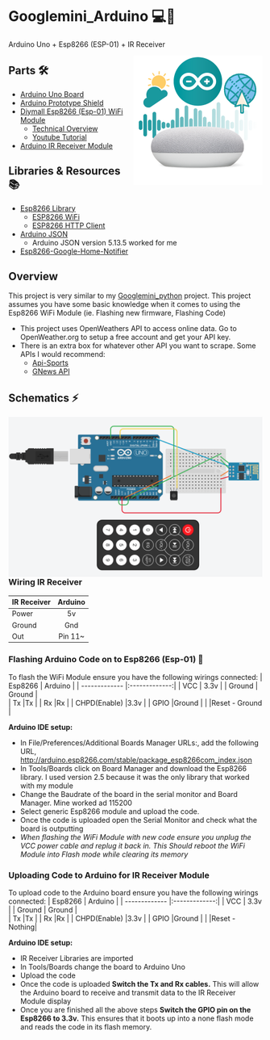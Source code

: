 # Googlemini_Arduino 💻📶
Arduino Uno + Esp8266 (ESP-01) + IR Receiver


<p> 
  <img width = 256 height = 256 align='Right' src="https://github.com/Raziz1/Googlemini_Arduino/blob/main/images/googlehome_arduino.png? raw=true">
</p>


## Parts 🛠
  * [Arduino Uno Board](https://www.amazon.ca/Elegoo-Board-ATmega328P-ATMEGA16U2-Arduino/dp/B01EWOE0UU/ref=sr_1_2_sspa?dchild=1&keywords=arduino+uno&qid=1606330712&sr=8-2-spons&psc=1&spLa=ZW5jcnlwdGVkUXVhbGlmaWVyPUEzN01MSk9QUFlPM005JmVuY3J5cHRlZElkPUEwODYwNjg1MzZQOTJaMkpLVlVXNSZlbmNyeXB0ZWRBZElkPUExMDE4ODI0TU9TUDFTWFpNN1Imd2lkZ2V0TmFtZT1zcF9hdGYmYWN0aW9uPWNsaWNrUmVkaXJlY3QmZG9Ob3RMb2dDbGljaz10cnVl)
  * [Arduino Prototype Shield](https://www.amazon.ca/Gikfun-Prototype-Shield-Arduino-EK1038/dp/B012F9S07I/ref=sr_1_1_sspa?crid=35L8C3CMYQ2HS&dchild=1&keywords=arduino+prototyping+shield&qid=1606330755&sprefix=arduino+protot%2Caps%2C164&sr=8-1-spons&psc=1&spLa=ZW5jcnlwdGVkUXVhbGlmaWVyPUFCUlIxVUQ4STREVE8mZW5jcnlwdGVkSWQ9QTAxODc2ODgzQU1YUFdNRTMzUkdYJmVuY3J5cHRlZEFkSWQ9QTA0NDM3NzUxMTdQVTkzSkdDVEI1JndpZGdldE5hbWU9c3BfYXRmJmFjdGlvbj1jbGlja1JlZGlyZWN0JmRvTm90TG9nQ2xpY2s9dHJ1ZQ==)
* [Diymall Esp8266 (Esp-01) WiFi Module](https://www.amazon.ca/Diymall%C2%AE-Esp8266-Wireless-Transceiver-Mega2560/dp/B00O34AGSU/ref=sr_1_1?dchild=1&keywords=diymall+esp8266&qid=1603991104&s=electronics&sr=1-1)
  - [Technical Overview](https://nurdspace.nl/ESP8266#Introduction)
  - [Youtube Tutorial](https://www.youtube.com/watch?v=qU76yWHeQuw)
 *  [Arduino IR Receiver Module](https://www.amazon.ca/C-J-SHOP-Infrared-Wireless-Control/dp/B01EE4VXS0/ref=sr_1_13?dchild=1&keywords=arduino+ir+receiver&qid=1606330873&sr=8-13)
 
## Libraries & Resources 📚
* [Esp8266 Library](https://github.com/sleemanj/ESP8266_Simple)
  - [ESP8266 WiFi](https://arduino-esp8266.readthedocs.io/en/latest/esp8266wifi/readme.html)
  - [ESP8266 HTTP Client](https://github.com/esp8266/Arduino/tree/master/libraries/ESP8266HTTPClient)
* [Arduino JSON](https://github.com/bblanchon/ArduinoJson)
  - Arduino JSON version 5.13.5 worked for me
* [Esp8266-Google-Home-Notifier](https://www.arduino.cc/reference/en/libraries/esp8266-google-home-notifier/)

## Overview
This project is very similar to my [Googlemini_python](https://github.com/Raziz1/Googlemini_Python) project. This project assumes you have some basic knowledge when it comes to using the Esp8266 WiFi Module (ie. Flashing new firmware, Flashing Code)
* This project uses OpenWeathers API to access online data. Go to OpenWeather.org to setup a free account and get your API key.
* There is an extra box for whatever other API you want to scrape. Some APIs I would recommend:
  * [Api-Sports](https://dashboard.api-football.com/)
  * [GNews API](https://gnews.io/)
  
## Schematics ⚡
<p> 
  <img align='Right' src="https://github.com/Raziz1/Googlemini_Arduino/blob/main/images/schematics.PNG? raw=true">
</p>

### Wiring IR Receiver
| **IR Receiver**| **Arduino**   |
| ------------- |:-------------:| 
| Power         | 5v            |
| Ground        | Gnd           | 
| Out           | Pin 11~       | 

### Flashing Arduino Code on to Esp8266 (Esp-01) 📶
To flash the WiFi Module ensure you have the following wirings connected:
| Esp8266        | Arduino      |
| ------------- |:-------------:| 
| VCC           | 3.3v          | 
| Ground        | Ground        |   
| Tx            |Tx             | 
| Rx            |Rx             | 
| CHPD(Enable)  |3.3v           | 
| GPIO          |Ground         | 
|               |Reset - Ground | 

**Arduino IDE setup:**
* In File/Preferences/Additional Boards Manager URLs:, add the following URL, http://arduino.esp8266.com/stable/package_esp8266com_index.json
* In Tools/Boards click on Board Manager and download the Esp8266 library. I used version 2.5 because it was the only library that worked with my module
* Change the Baudrate of the board in the serial monitor and Board Manager. Mine worked ad 115200
* Select generic Esp8266 module and upload the code.
* Once the code is uploaded open the Serial Monitor and check what the board is outputting
* *When flashing the WiFi Module with new code ensure you unplug the VCC power cable and replug it back in. This Should reboot the WiFi Module into Flash mode while clearing its memory*

### Uploading Code to Arduino for IR Receiver Module
To upload code to the Arduino board ensure you have the following wirings connected:
| Esp8266        | Arduino      |
| ------------- |:-------------:| 
| VCC           | 3.3v          | 
| Ground        | Ground        |   
| Tx            |Tx             | 
| Rx            |Rx             | 
| CHPD(Enable)  |3.3v           | 
| GPIO          |Ground         | 
|               |Reset - Nothing| 

**Arduino IDE setup:**
* IR Receiver Libraries are imported
* In Tools/Boards change the board to Arduino Uno 
* Upload the code
* Once the code is uploaded **Switch the Tx and Rx cables.** This will allow the Arduino board to receive and transmit data to the IR Receiver Module display
* Once you are finished all the above steps **Switch the GPIO pin on the Esp8266 to 3.3v.** This ensures that it boots up into a none flash mode and reads the code in its flash memory.
